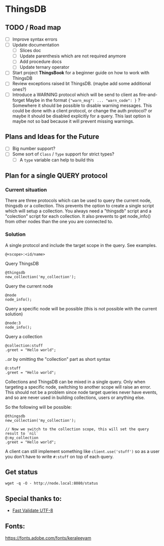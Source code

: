 # ThingsDB

## TODO / Road map

- [ ] Improve syntax errors
- [ ] Update documentation
  - [ ] Slices doc
  - [ ] Update parenthesis which are not required anymore
  - [ ] Add procedure docs
  - [ ] Update ternary operator
- [ ] Start project **ThingsBook** for a beginner guide on how to work with ThingsDB
- [ ] Review exceptions raised bt ThingsDB. (maybe add some additional ones?)
- [ ] Introduce a WARNING protocol which will be send to client as fire-and-forget
      Maybe in the format `{"warn_msg": ... "warn_code": }` ?
      Somewhere it should be possible to disable warning messages. This could be
      done with a client protocol, or change the auth protocol? or maybe it should
      be disabled explicitly for a query. This last option is maybe not so bad
      because it will prevent missing warnings.

## Plans and Ideas for the Future
- [ ] Big number support?
- [ ] Some sort of `Class` / `Type` support for strict types?
  - [ ] A `type` variable can help to build this

## Plan for a single QUERY protocol

### Current situation
There are three protocols which can be used to query the current node, thingsdb
or a collection. This prevents the option to create a single script which will
setup a collection. You always need a "thingsdb" script and a "colection" script
for each collection. It also prevents to get node_info() from other nodes than
the one you are connected to.

### Solution
A single protocol and include the target scope in the query. See examples.

```
@<scope>:<id/name>
```

Query ThingsDB
```
@thingsdb
new_collection('my_collection');
```

Query the current node
```
@node
node_info();
```

Query a specific node will be possible (this is not possible with the current solution)
```
@node:3
node_info();
```

Query a collection
```
@collection:stuff
.greet = "Hello world";
```

..or by omitting the "collection" part as short syntax
```
@:stuff
.greet = "Hello world";
```

Collections and ThingsDB can be mixed in a single query. Only when targeting a
specific node, switching to another scope will raise an error. This should not
be a problem since node target queries never have events, and so are never used
in building collections, users or anything else.

So the following will be possible:
```
@thingsdb
new_collection('my_collection');

// Now we switch to the collection scope, this will set the query result to `nil`
@:my_collection
.greet = "Hello world";
```

A client can still implement something like `client.use('stuff')` so as a user
you don't have to write `#:stuff` on top of each query.


## Get status

```
wget -q -O - http://node.local:8080/status
```

## Special thanks to:

 - [Fast Validate UTF-8](https://github.com/lemire/fastvalidate-utf-8)

## Fonts:

https://fonts.adobe.com/fonts/keraleeyam
